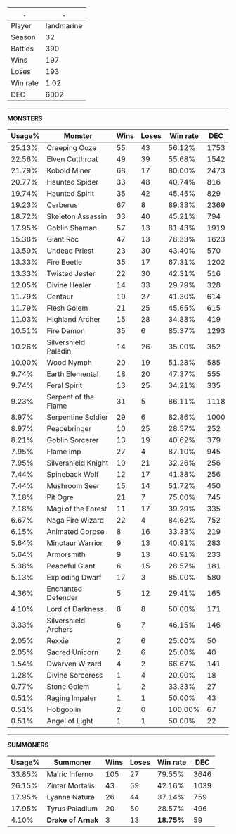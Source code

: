 .|.
|-|-
Player|landmarine
Season|32
Battles|390
Wins|197
Loses|193
Win rate|1.02
DEC|6002

---
**MONSTERS**

Usage%|Monster|Wins|Loses|Win rate|DEC|
-|-|-|-|-|-|
25.13%|Creeping Ooze|55|43|56.12%|1753|
22.56%|Elven Cutthroat|49|39|55.68%|1542|
21.79%|Kobold Miner|68|17|80.00%|2473|
20.77%|Haunted Spider|33|48|40.74%|816|
19.74%|Haunted Spirit|35|42|45.45%|829|
19.23%|Cerberus|67|8|89.33%|2369|
18.72%|Skeleton Assassin|33|40|45.21%|794|
17.95%|Goblin Shaman|57|13|81.43%|1919|
15.38%|Giant Roc|47|13|78.33%|1623|
13.59%|Undead Priest|23|30|43.40%|570|
13.33%|Fire Beetle|35|17|67.31%|1202|
13.33%|Twisted Jester|22|30|42.31%|516|
12.05%|Divine Healer|14|33|29.79%|328|
11.79%|Centaur|19|27|41.30%|614|
11.79%|Flesh Golem|21|25|45.65%|615|
11.03%|Highland Archer|15|28|34.88%|419|
10.51%|Fire Demon|35|6|85.37%|1293|
10.26%|Silvershield Paladin|14|26|35.00%|352|
10.00%|Wood Nymph|20|19|51.28%|585|
9.74%|Earth Elemental|18|20|47.37%|555|
9.74%|Feral Spirit|13|25|34.21%|335|
9.23%|Serpent of the Flame|31|5|86.11%|1118|
8.97%|Serpentine Soldier|29|6|82.86%|1000|
8.97%|Peacebringer|10|25|28.57%|252|
8.21%|Goblin Sorcerer|13|19|40.62%|379|
7.95%|Flame Imp|27|4|87.10%|945|
7.95%|Silvershield Knight|10|21|32.26%|256|
7.44%|Spineback Wolf|12|17|41.38%|256|
7.44%|Mushroom Seer|15|14|51.72%|450|
7.18%|Pit Ogre|21|7|75.00%|745|
7.18%|Magi of the Forest|11|17|39.29%|335|
6.67%|Naga Fire Wizard|22|4|84.62%|752|
6.15%|Animated Corpse|8|16|33.33%|219|
5.64%|Minotaur Warrior|9|13|40.91%|283|
5.64%|Armorsmith|9|13|40.91%|233|
5.38%|Peaceful Giant|6|15|28.57%|181|
5.13%|Exploding Dwarf|17|3|85.00%|580|
4.36%|Enchanted Defender|5|12|29.41%|165|
4.10%|Lord of Darkness|8|8|50.00%|171|
3.33%|Silvershield Archers|6|7|46.15%|146|
2.05%|Rexxie|2|6|25.00%|50|
2.05%|Sacred Unicorn|2|6|25.00%|40|
1.54%|Dwarven Wizard|4|2|66.67%|141|
1.28%|Divine Sorceress|1|4|20.00%|18|
0.77%|Stone Golem|1|2|33.33%|27|
0.51%|Raging Impaler|1|1|50.00%|43|
0.51%|Hobgoblin|2|0|100.00%|67|
0.51%|Angel of Light|1|1|50.00%|22|

---
**SUMMONERS**

Usage%|Summoner|Wins|Loses|Win rate|DEC|
-|-|-|-|-|-|
33.85%|Malric Inferno|105|27|79.55%|3646|
26.15%|Zintar Mortalis|43|59|42.16%|1039|
17.95%|Lyanna Natura|26|44|37.14%|759|
17.95%|Tyrus Paladium|20|50|28.57%|496|
4.10%|**Drake of Arnak**|3|13|**18.75%**|59|
